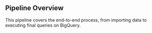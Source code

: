 ## Pipeline Overview

This pipeline covers the end-to-end process, from importing data to executing final queries on BigQuery.

